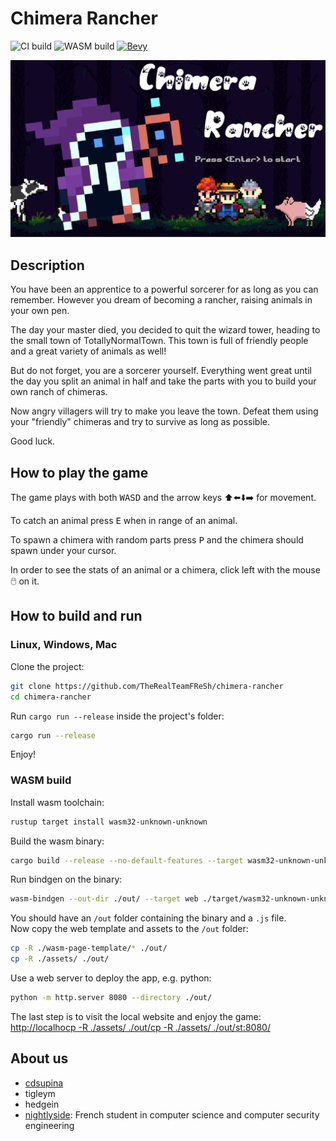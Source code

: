# Chimera Rancher

![CI build](https://github.com/TheRealTeamFReSh/chimera-rancher/actions/workflows/ci.yml/badge.svg)
![WASM build](https://github.com/TheRealTeamFReSh/chimera-rancher/actions/workflows/wasm.yml/badge.svg)
[![Bevy](https://img.shields.io/badge/Bevy%20Version-v0.7-blue)](https://github.com/bevyengine/bevy/blob/main/docs/plugins_guidelines.md#main-branch-tracking)


![Chimera rancher](assets/main_menu.png)

## Description

You have been an apprentice to a powerful sorcerer for as long as you can remember. However you dream of becoming a rancher, raising animals in your own pen.

The day your master died, you decided to quit the wizard tower, heading to the small town of TotallyNormalTown. This town is full of friendly people and a great variety of animals as well!

But do not forget, you are a sorcerer yourself. Everything went great until the day you split an animal in half and take the parts with you to build your own ranch of chimeras.

Now angry villagers will try to make you leave the town. Defeat them using your "friendly" chimeras and try to survive as long as possible.

Good luck.

## How to play the game

The game plays with both <kbd>W</kbd><kbd>A</kbd><kbd>S</kbd><kbd>D</kbd> and the arrow keys ⬆️⬅️⬇️➡️ for movement.

To catch an animal press <kbd>E</kbd> when in range of an animal.

To spawn a chimera with random parts press <kbd>P</kbd> and the chimera should spawn under your cursor.

In order to see the stats of an animal or a chimera, click left with the mouse 🖱️ on it.



## How to build and run

### Linux, Windows, Mac

Clone the project: 

```bash
git clone https://github.com/TheRealTeamFReSh/chimera-rancher
cd chimera-rancher
```

Run `cargo run --release` inside the project's folder:

```bash
cargo run --release
```

Enjoy!

### WASM build

Install wasm toolchain:

```bash
rustup target install wasm32-unknown-unknown
```

Build the wasm binary:

```bash
cargo build --release --no-default-features --target wasm32-unknown-unknown
```

Run bindgen on the binary:

```bash
wasm-bindgen --out-dir ./out/ --target web ./target/wasm32-unknown-unknown/release/chimera-rancher.wasm
```

You should have an `/out` folder containing the binary and a `.js` file.  
Now copy the web template and assets to the `/out` folder:

```bash
cp -R ./wasm-page-template/* ./out/
cp -R ./assets/ ./out/
```

Use a web server to deploy the app, e.g. python:

```bash
python -m http.server 8080 --directory ./out/
```

The last step is to visit the local website and enjoy the game: [http://localhocp -R ./assets/ ./out/cp -R ./assets/ ./out/st:8080/](http://localhost:8080/)

## About us

- [cdsupina](https://micronote.tech/) 
- tigleym
- hedgein
- [nightlyside](https://nightlyside.github.io): French student in computer science and computer security engineering
